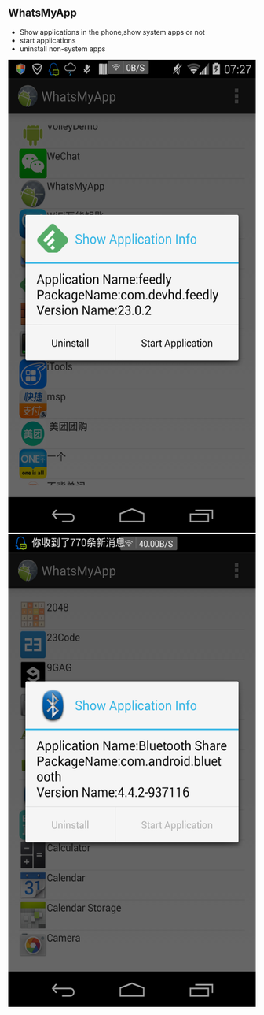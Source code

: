 WhatsMyApp
--------------------
+ Show applications in the phone,show system apps or not
+ start applications
+ uninstall non-system apps

<img src="https://github.com/flyfire/WhatsMyApp/raw/master/show_user_app_info.png" width=540 height=960/>

<img src="https://github.com/flyfire/WhatsMyApp/raw/master/show_sys_app_info.png" width=540 height=960/>

